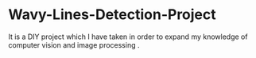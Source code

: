 # Wavy-Lines-Detection-Project
It is a DIY project which I have taken in order to expand my  knowledge of computer vision and image processing .
